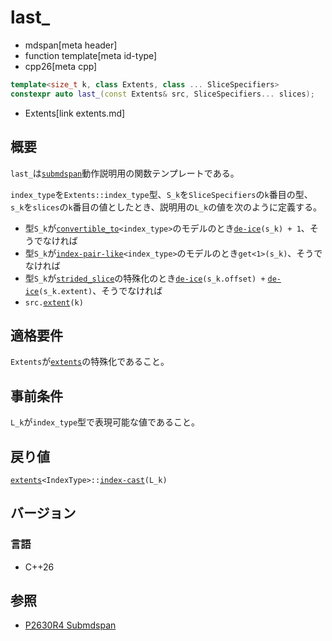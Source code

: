 # last_
* mdspan[meta header]
* function template[meta id-type]
* cpp26[meta cpp]

```cpp
template<size_t k, class Extents, class ... SliceSpecifiers>
constexpr auto last_(const Extents& src, SliceSpecifiers... slices);
```
* Extents[link extents.md]

## 概要
`last_`は[`submdspan`](submdspan.md)動作説明用の関数テンプレートである。

`index_type`を`Extents::index_type`型、`S_k`を`SliceSpecifiers`の`k`番目の型、`s_k`を`slices`の`k`番目の値としたとき、説明用の`L_k`の値を次のように定義する。

- 型`S_k`が[`convertible_to`](/reference/concepts/convertible_to.md)`<index_type>`のモデルのとき[`de-ice`](de-ice.md)`(s_k) + 1`、そうでなければ
- 型`S_k`が[`index-pair-like`](index-pair-like.md)`<index_type>`のモデルのとき`get<1>(s_k)`、そうでなければ
- 型`S_k`が[`strided_slice`](strided_slice.md)の特殊化のとき[`de-ice`](de-ice.md)`(s_k.offset) +` [`de-ice`](de-ice.md)`(s_k.extent)`、そうでなければ
- `src.`[`extent`](extents/extent.md)`(k)`


## 適格要件
`Extents`が[`extents`](extents.md)の特殊化であること。


## 事前条件
`L_k`が`index_type`型で表現可能な値であること。


## 戻り値
[`extents`](extents.md)`<IndexType>::`[`index-cast`](extents/index-cast.md)`(L_k)`


## バージョン
### 言語
- C++26


## 参照
- [P2630R4 Submdspan](https://open-std.org/jtc1/sc22/wg21/docs/papers/2023/p2630r4.html)
